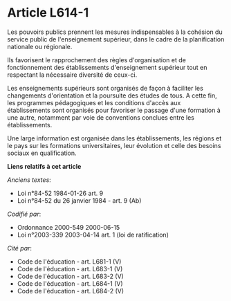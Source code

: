 # Article L614-1

Les pouvoirs publics prennent les mesures indispensables à la cohésion du service public de l'enseignement supérieur, dans le
cadre de la planification nationale ou régionale.

Ils favorisent le rapprochement des règles d'organisation et de fonctionnement des établissements d'enseignement supérieur
tout en respectant la nécessaire diversité de ceux-ci.

Les enseignements supérieurs sont organisés de façon à faciliter les changements d'orientation et la poursuite des études de
tous. A cette fin, les programmes pédagogiques et les conditions d'accès aux établissements sont organisés pour favoriser le
passage d'une formation à une autre, notamment par voie de conventions conclues entre les établissements.

Une large information est organisée dans les établissements, les régions et le pays sur les formations universitaires, leur
évolution et celle des besoins sociaux en qualification.

**Liens relatifs à cet article**

_Anciens textes_:

  - Loi n°84-52 1984-01-26 art. 9
  - Loi n°84-52 du 26 janvier 1984 - art. 9 (Ab)

_Codifié par_:

  - Ordonnance 2000-549 2000-06-15
  - Loi n°2003-339 2003-04-14 art. 1 (loi de ratification)

_Cité par_:

  - Code de l'éducation - art. L681-1 (V)
  - Code de l'éducation - art. L683-1 (V)
  - Code de l'éducation - art. L683-2 (V)
  - Code de l'éducation - art. L684-1 (V)
  - Code de l'éducation - art. L684-2 (V)
